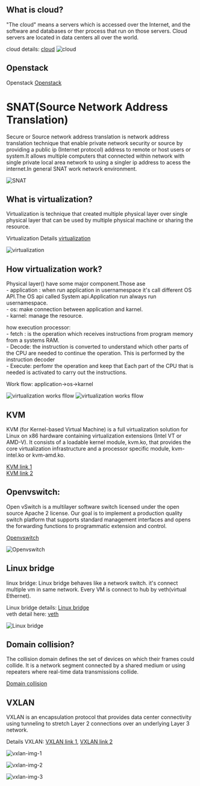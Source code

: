 ## What is cloud?
"The cloud" means a servers which is accessed over the Internet, and the software and databases or ther process that run on those servers. Cloud servers are located in data centers all over the world.

cloud details: [cloud](https://www.cloudflare.com/en-gb/learning/cloud/what-is-the-cloud/)
![ cloud ](./docs/images/cloud.png)

## Openstack
Openstack [Openstack](https://docs.openstack.org/install-guide/get-started-logical-architecture.html)

# SNAT(Source Network Address Translation)
Secure or Source network address translation is network address translation technique that enable private network security or source by providing a public ip (Internet protocol) address to remote or host users or system.It allows multiple computers that connected within network with single private local area network to using a singler ip address to acess the internet.In general SNAT work network environment.

![ SNAT ](./docs/images/snat.png)

## What is virtualization?
Virtualization is technique that created multiple physical layer over single physical layer that can be used by multiple physical machine or sharing the resource.

Virtualization Details [virtualization](https://www.ibm.com/cloud/learn/virtualization-a-complete-guide)

![ virtualization ](./docs/images/virtualization.png)

## How virtualization work?

Physical layer() have some major component.Those ase  
        - application : when run application in usernamespace it's call different OS API.The OS api called System api.Application run always run usernamespace.   
        - os: make connection between application and karnel.  
        - karnel: manage the resource.  

how execution processor:   
    - fetch : is the operation which receives instructions from program memory from a systems RAM.   
    - Decode: the instruction is converted to understand which other parts of the CPU are needed to continue the operation. This is performed by the instruction decoder  
    - Execute: perfomr the operation and keep that Each part of the CPU that is needed is activated to carry out the instructions.  

Work flow: application->os->karnel  

![ virtualization works fllow ](./docs/images/vm-works.png)
![ virtualization works fllow ](./docs/images/work-flow-1.png)

## KVM 
KVM (for Kernel-based Virtual Machine) is a full virtualization solution for Linux on x86 hardware containing virtualization extensions (Intel VT or AMD-V). It consists of a loadable kernel module, kvm.ko, that provides the core virtualization infrastructure and a processor specific module, kvm-intel.ko or kvm-amd.ko.

[KVM link 1](https://www.linux-kvm.org/page/Main_Page)  
[KVM link 2](https://www.redhat.com/en/topics/virtualization/what-is-KVM)  


## Openvswitch:
Open vSwitch is a multilayer software switch licensed under the open source Apache 2 license. Our goal is to implement a production quality switch platform that supports standard management interfaces and opens the forwarding functions to programmatic extension and control.

[ Openvswitch ](https://docs.openvswitch.org/en/latest/intro/what-is-ovs/#overview)

![ Openvswitch ](./docs/images/open-v-switch.png)


## Linux bridge
linux bridge: Linux bridge behaves like a network switch. it's connect multiple vm in same network.
Every VM is connect to hub by veth(virtual Ethernet).

Linux bridge details: [ Linux bridge ](https://www.ibm.com/docs/en/linux-on-systems?topic=choices-using-linux-bridge)  
veth detail here: [veth](https://man7.org/linux/man-pages/man4/veth.4.html)

![ Linux bridge ](./docs/images/vm-img1.png)


## Domain collision?
The collision domain defines the set of devices on which their frames could collide. It is a network segment connected by a shared medium or using repeaters where real-time data transmissions collide.

[Domain collision](https://www.geeksforgeeks.org/collision-domain-and-broadcast-domain-in-computer-network/)


## VXLAN
VXLAN is an encapsulation protocol that provides data center connectivity using tunneling to stretch Layer 2 connections over an underlying Layer 3 network.

Details VXLAN: [VXLAN link 1](https://www.juniper.net/us/en/research-topics/what-is-vxlan.html), [VXLAN link 2](https://datatracker.ietf.org/doc/html/rfc7348)


![ vxlan-img-1 ](./docs/images/vxlan-img-1.png)

![ vxlan-img-2 ](./docs/images/vxlan-img-2.png)

![ vxlan-img-3 ](./docs/images/vxlan-img-3.png)